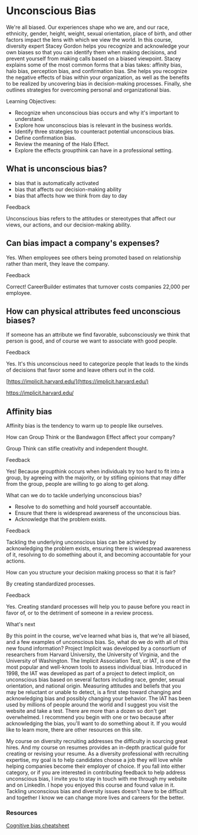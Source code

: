 # Unconscious Bias

We're all biased. Our experiences shape who we are, and our race, ethnicity, gender, height, weight, sexual orientation, place of birth, and other factors impact the lens with which we view the world. In this course, diversity expert Stacey Gordon helps you recognize and acknowledge your own biases so that you can identify them when making decisions, and prevent yourself from making calls based on a biased viewpoint. Stacey explains some of the most common forms that a bias takes: affinity bias, halo bias, perception bias, and confirmation bias. She helps you recognize the negative effects of bias within your organization, as well as the benefits to be realized by uncovering bias in decision-making processes. Finally, she outlines strategies for overcoming personal and organizational bias.

Learning Objectives:
- Recognize when unconscious bias occurs and why it's important to understand.
- Explore how unconscious bias is relevant in the business worlds.
- Identify three strategies to counteract potential unconscious bias.
- Define confirmation bias.
- Review the meaning of the Halo Effect.
- Explore the effects groupthink can have in a professional setting.

## What is unconscious bias?

- bias that is automatically activated
- bias that affects our decision-making ability
- bias that affects how we think from day to day

Feedback

Unconscious bias refers to the attitudes or stereotypes that affect our views, our actions, and our decision-making ability.

## Can bias impact a company's expenses?

Yes. When employees see others being promoted based on relationship rather than merit, they leave the company.

Feedback

Correct! CareerBuilder estimates that turnover costs companies 22,000 per employee.

## How can physical attributes feed unconscious biases?

If someone has an attribute we find favorable, subconsciously we think that person is good, and of course we want to associate with good people.

Feedback

Yes. It's this unconscious need to categorize people that leads to the kinds of decisions that favor some and leave others out in the cold.

[https://implicit.harvard.edu/](https://implicit.harvard.edu/)


https://implicit.harvard.edu/

## Affinity bias

Affinity bias is the tendency to warm up to people like ourselves.

How can Group Think or the Bandwagon Effect affect your company?

Group Think can stifle creativity and independent thought.

Feedback

Yes! Because groupthink occurs when individuals try too hard to fit into a group, by agreeing with the majority, or by stifling opinions that may differ from the group, people are willing to go along to get along.

What can we do to tackle underlying unconscious bias?

- Resolve to do something and hold yourself accountable.
- Ensure that there is widespread awareness of the unconscious bias.
- Acknowledge that the problem exists.

Feedback

Tackling the underlying unconscious bias can be achieved by acknowledging the problem exists, ensuring there is widespread awareness of it, resolving to do something about it, and becoming accountable for your actions.

How can you structure your decision making process so that it is fair?

By creating standardized processes.

Feedback

Yes. Creating standard processes will help you to pause before you react in favor of, or to the detriment of someone in a review process.

What's next

By this point in the course, we've learned what bias is, that we're all biased, and a few examples of unconscious bias. So, what do we do with all of this new found information? Project Implicit was developed by a consortium of researchers from Harvard University, the University of Virginia, and the University of Washington. The Implicit Association Test, or IAT, is one of the most popular and well-known tools to assess individual bias. Introduced in 1998, the IAT was developed as part of a project to detect implicit, on unconscious bias based on several factors including race, gender, sexual orientation, and national origin. Measuring attitudes and beliefs that you may be reluctant or unable to detect, is a first step toward changing and acknowledging bias and possibly changing your behavior. The IAT has been used by millions of people around the world and I suggest you visit the website and take a test. There are more than a dozen so don't get overwhelmed. I recommend you begin with one or two because after acknowledging the bias, you'll want to do something about it. If you would like to learn more, there are other resources on this site. 

My course on diversity recruiting addresses the difficulty in sourcing great hires. And my course on resumes provides an in-depth practical guide for creating or revising your resume. As a diversity professional with recruiting expertise, my goal is to help candidates choose a job they will love while helping companies become their employer of choice. If you fall into either category, or if you are interested in contributing feedback to help address unconscious bias, I invite you to stay in touch with me through my website and on LinkedIn. I hope you enjoyed this course and found value in it. Tackling unconscious bias and diversity issues doesn't have to be difficult and together I know we can change more lives and careers for the better.

### Resources

[Cognitive bias cheatsheet](https://betterhumans.pub/cognitive-bias-cheat-sheet-55a472476b18)
